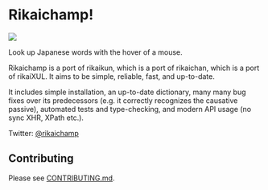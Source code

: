 # Rikaichamp!

![](https://github.com/birtles/rikaichamp/workflows/Automated%20tests/badge.svg)

Look up Japanese words with the hover of a mouse.

Rikaichamp is a port of rikaikun, which is a port of rikaichan, which is a port
of rikaiXUL. It aims to be simple, reliable, fast, and up-to-date.

It includes simple installation, an up-to-date dictionary, many many bug fixes
over its predecessors (e.g. it correctly recognizes the causative passive),
automated tests and type-checking, and modern API usage (no sync XHR, XPath
etc.).

Twitter: [@rikaichamp](https://twitter.com/rikaichamp)

## Contributing

Please see [CONTRIBUTING.md](CONTRIBUTING.md).
